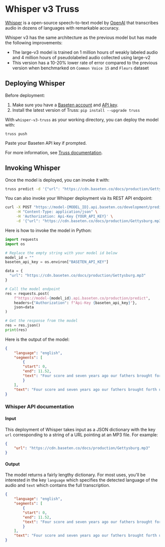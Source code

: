 # Whisper v3 Truss

[Whisper](https://github.com/openai/whisper) is a open-source speech-to-text model by [OpenAI](https://openai.com/blog/whisper/) that transcribes audio in dozens of languages with remarkable accuracy.

Whisper v3 has the same architecture as the previous model but has made the following improvements:
- The large-v3 model is trained on 1 million hours of weakly labeled audio and 4 million hours of pseudolabeled audio collected using large-v2
- This version has a 10-20% lower rate of error compared to the previous version when benchmarked on `Common Voice 15` and `Fleurs` dataset


## Deploying Whisper

Before deployment:

1. Make sure you have a [Baseten account](https://app.baseten.co/signup) and [API key](https://app.baseten.co/settings/account/api_keys).
2. Install the latest version of Truss: `pip install --upgrade truss`

With `whisper-v3-truss` as your working directory, you can deploy the model with:

```
truss push
```

Paste your Baseten API key if prompted.

For more information, see [Truss documentation](https://truss.baseten.co).

## Invoking Whisper

Once the model is deployed, you can invoke it with:

```sh
truss predict -d '{"url": "https://cdn.baseten.co/docs/production/Gettysburg.mp3"}'
```

You can also invoke your Whisper deployment via its REST API endpoint:

```bash
curl -X POST "https://model-{MODEL_ID}.api.baseten.co/development/predict" \
     -H "Content-Type: application/json" \
     -H 'Authorization: Api-Key {YOUR_API_KEY}' \
     -d '{"url": "https://cdn.baseten.co/docs/production/Gettysburg.mp3"}'
```

Here is how to invoke the model in Python:

```python
import requests
import os

# Replace the empty string with your model id below
model_id = ""
baseten_api_key = os.environ["BASETEN_API_KEY"]

data = {
  "url": "https://cdn.baseten.co/docs/production/Gettysburg.mp3"
}

# Call the model endpoint
res = requests.post(
    f"https://model-{model_id}.api.baseten.co/production/predict",
    headers={"Authorization": f"Api-Key {baseten_api_key}"},
    json=data
)

# Get the response from the model
res = res.json()
print(res)
```

Here is the output of the model:
```json
{
    "language": "english",
    "segments": [
        {
        "start": 0,
        "end": 11.52,
        "text": "Four score and seven years ago our fathers brought forth upon this continent a new nation conceived in liberty and dedicated to the proposition that all men are created equal."
        }
    ],
    "text": "Four score and seven years ago our fathers brought forth upon this continent a new nation conceived in liberty and dedicated to the proposition that all men are created equal."
}
```

### Whisper API documentation

#### Input

This deployment of Whisper takes input as a JSON dictionary with the key `url` corresponding to a string of a URL pointing at an MP3 file. For example:

```json
{
    "url": "https://cdn.baseten.co/docs/production/Gettysburg.mp3"
}
```

#### Output

The model returns a fairly lengthy dictionary. For most uses, you'll be interested in the key `language` which specifies the detected language of the audio and `text` which contains the full transcription.

```json
{
    "language": "english",
    "segments": [
        {
        "start": 0,
        "end": 11.52,
        "text": "Four score and seven years ago our fathers brought forth upon this continent a new nation conceived in liberty and dedicated to the proposition that all men are created equal."
        }
    ],
    "text": "Four score and seven years ago our fathers brought forth upon this continent a new nation conceived in liberty and dedicated to the proposition that all men are created equal."
}
```
